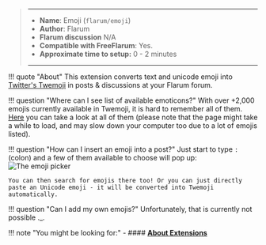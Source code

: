 > ---
> - **Name**: Emoji (`flarum/emoji`)
> - **Author**: Flarum
> - **Flarum discussion** N/A
> - **Compatible with FreeFlarum**: Yes.
> - **Approximate time to setup:** 0 - 2 minutes
>
> ---

!!! quote "About"
    This extension converts text and unicode emoji into [Twitter's Twemoji](https://twemoji.twitter.com/) in posts & discussions at your Flarum forum.
    
!!! question "Where can I see list of available emoticons?"
    With over +2,000 emojis currently available in Twemoji, it is hard to remember all of them. [Here](https://emojipedia.org/twitter/) you can take a look at all of them
    (please note that the page might take a while to load, and may slow down your computer too due to a lot of emojis listed).
    
!!! question "How can I insert an emoji into a post?"
    Just start to type `:` (colon) and a few of them available to choose will pop up:
    ![The emoji picker](https://cdn.discordapp.com/attachments/585143304467906581/710398796676464722/unknown.png)
    
    You can then search for emojis there too! Or you can just directly paste an Unicode emoji - it will be converted into Twemoji automatically.
    
!!! question "Can I add my own emojis?"
    Unfortunately, that is currently not possible ._.
    
!!! note "You might be looking for:"
    - #### **[About Extensions](https://www.freeflarum.com/docs/howto/extensions/About-Extensions/)**
